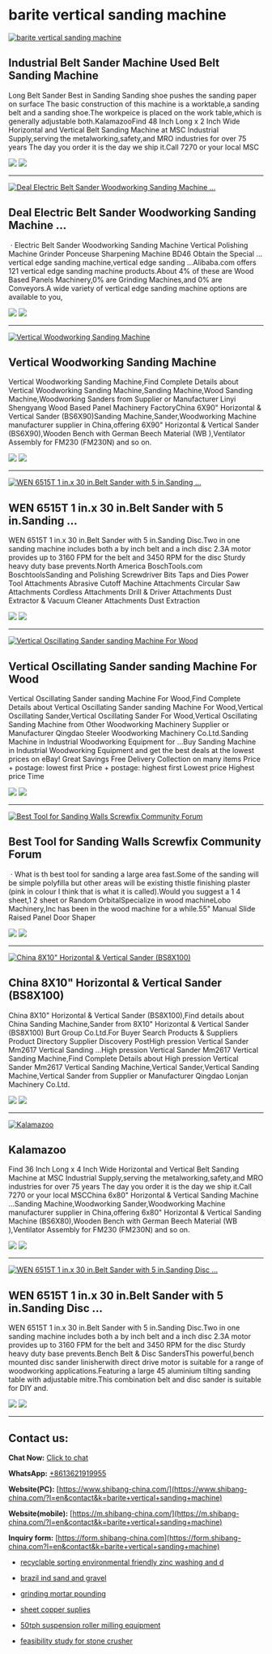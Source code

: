 # barite vertical sanding machine

<a href="https://swt.shibang-china.com/?l=en&img&k=barite+vertical+sanding+machine" target="_blank">![barite vertical sanding machine](http://static.shibang-china.com/all-800x300/180.jpg)</a>

## Industrial Belt Sander Machine Used Belt Sanding Machine
Long Belt Sander Best in Sanding Sanding shoe pushes the sanding paper on surface The basic construction of this machine is a worktable,a sanding belt and a sanding shoe.The workpeice is placed on the work table,which is generally adjustable both.KalamazooFind 48 Inch Long x 2 Inch Wide Horizontal and Vertical Belt Sanding Machine at MSC Industrial Supply,serving the metalworking,safety,and MRO industries for over 75 years The day you order it is the day we ship it.Call 7270 or your local MSC


<a href="https://whatsapp.shibangsoft.com/WhatsApp.php" target="_blank" title="WhatsApp">![](http://static.shibang-china.com/icon/whatsapp.png)</a> <a href="https://swt.shibang-china.com/?l=en&icon&k=barite+vertical+sanding+machine" target="_blank">![](http://static.shibang-china.com/icon/chat-en.png)</a>

---

<a href="https://swt.shibang-china.com/?l=en&img&k=barite+vertical+sanding+machine" target="_blank">![Deal Electric Belt Sander Woodworking Sanding Machine …](http://static.shibang-china.com/all-800x300/608.jpg)</a>

## Deal Electric Belt Sander Woodworking Sanding Machine …
&nbsp;&#0183;&#32;Electric Belt Sander Woodworking Sanding Machine Vertical Polishing Machine Grinder Ponceuse Sharpening Machine BD46 Obtain the Special …vertical edge sanding machine,vertical edge sanding …Alibaba.com offers 121 vertical edge sanding machine products.About 4% of these are Wood Based Panels Machinery,0% are Grinding Machines,and 0% are Conveyors.A wide variety of vertical edge sanding machine options are available to you,


<a href="https://whatsapp.shibangsoft.com/WhatsApp.php" target="_blank" title="WhatsApp">![](http://static.shibang-china.com/icon/whatsapp.png)</a> <a href="https://swt.shibang-china.com/?l=en&icon&k=barite+vertical+sanding+machine" target="_blank">![](http://static.shibang-china.com/icon/chat-en.png)</a>

---

<a href="https://swt.shibang-china.com/?l=en&img&k=barite+vertical+sanding+machine" target="_blank">![Vertical Woodworking Sanding Machine](http://static.shibang-china.com/all-800x300/1445.jpg)</a>

## Vertical Woodworking Sanding Machine
Vertical Woodworking Sanding Machine,Find Complete Details about Vertical Woodworking Sanding Machine,Sanding Machine,Wood Sanding Machine,Woodworking Sanders from Supplier or Manufacturer Linyi Shengyang Wood Based Panel Machinery FactoryChina 6X90&quot; Horizontal &amp; Vertical Sander (BS6X90)Sanding Machine,Sander,Woodworking Machine manufacturer supplier in China,offering 6X90&quot; Horizontal &amp; Vertical Sander (BS6X90),Wooden Bench with German Beech Material (WB ),Ventilator Assembly for FM230 (FM230N) and so on.


<a href="https://whatsapp.shibangsoft.com/WhatsApp.php" target="_blank" title="WhatsApp">![](http://static.shibang-china.com/icon/whatsapp.png)</a> <a href="https://swt.shibang-china.com/?l=en&icon&k=barite+vertical+sanding+machine" target="_blank">![](http://static.shibang-china.com/icon/chat-en.png)</a>

---

<a href="https://swt.shibang-china.com/?l=en&img&k=barite+vertical+sanding+machine" target="_blank">![WEN 6515T 1 in.x 30 in.Belt Sander with 5 in.Sanding …](http://static.shibang-china.com/all-800x300/1069.jpg)</a>

## WEN 6515T 1 in.x 30 in.Belt Sander with 5 in.Sanding …
WEN 6515T 1 in.x 30 in.Belt Sander with 5 in.Sanding Disc.Two in one sanding machine includes both a by inch belt and a inch disc 2.3A motor provides up to 3160 FPM for the belt and 3450 RPM for the disc Sturdy heavy duty base prevents.North America BoschTools.com BoschtoolsSanding and Polishing Screwdriver Bits Taps and Dies Power Tool Attachments Abrasive Cutoff Machine Attachments Circular Saw Attachments Cordless Attachments Drill &amp; Driver Attachments Dust Extractor &amp; Vacuum Cleaner Attachments Dust Extraction


<a href="https://whatsapp.shibangsoft.com/WhatsApp.php" target="_blank" title="WhatsApp">![](http://static.shibang-china.com/icon/whatsapp.png)</a> <a href="https://swt.shibang-china.com/?l=en&icon&k=barite+vertical+sanding+machine" target="_blank">![](http://static.shibang-china.com/icon/chat-en.png)</a>

---

<a href="https://swt.shibang-china.com/?l=en&img&k=barite+vertical+sanding+machine" target="_blank">![Vertical Oscillating Sander sanding Machine For Wood](http://static.shibang-china.com/all-800x300/590.jpg)</a>

## Vertical Oscillating Sander sanding Machine For Wood
Vertical Oscillating Sander sanding Machine For Wood,Find Complete Details about Vertical Oscillating Sander sanding Machine For Wood,Vertical Oscillating Sander,Vertical Oscillating Sander For Wood,Vertical Oscillating Sanding Machine from Other Woodworking Machinery Supplier or Manufacturer Qingdao Steeler Woodworking Machinery Co.Ltd.Sanding Machine in Industrial Woodworking Equipment for …Buy Sanding Machine in Industrial Woodworking Equipment and get the best deals at the lowest prices on eBay! Great Savings Free Delivery Collection on many items Price + postage: lowest first Price + postage: highest first Lowest price Highest price Time


<a href="https://whatsapp.shibangsoft.com/WhatsApp.php" target="_blank" title="WhatsApp">![](http://static.shibang-china.com/icon/whatsapp.png)</a> <a href="https://swt.shibang-china.com/?l=en&icon&k=barite+vertical+sanding+machine" target="_blank">![](http://static.shibang-china.com/icon/chat-en.png)</a>

---

<a href="https://swt.shibang-china.com/?l=en&img&k=barite+vertical+sanding+machine" target="_blank">![Best Tool for Sanding Walls Screwfix Community Forum](http://static.shibang-china.com/all-800x300/1192.jpg)</a>

## Best Tool for Sanding Walls Screwfix Community Forum
&nbsp;&#0183;&#32;What is th best tool for sanding a large area fast.Some of the sanding will be simple polyfilla but other areas will be existing thistle finishing plaster (pink in colour I think that is what it is called).Would you suggest a 1 4 sheet,1 2 sheet or Random OrbitalSpecialize in wood machineLobo Machinery,Inc has been in the wood machine for a while.55&quot; Manual Slide Raised Panel Door Shaper


<a href="https://whatsapp.shibangsoft.com/WhatsApp.php" target="_blank" title="WhatsApp">![](http://static.shibang-china.com/icon/whatsapp.png)</a> <a href="https://swt.shibang-china.com/?l=en&icon&k=barite+vertical+sanding+machine" target="_blank">![](http://static.shibang-china.com/icon/chat-en.png)</a>

---

<a href="https://swt.shibang-china.com/?l=en&img&k=barite+vertical+sanding+machine" target="_blank">![China 8X10&quot; Horizontal &amp; Vertical Sander (BS8X100)](http://static.shibang-china.com/all-800x300/724.jpg)</a>

## China 8X10&quot; Horizontal &amp; Vertical Sander (BS8X100)
China 8X10&quot; Horizontal &amp; Vertical Sander (BS8X100),Find details about China Sanding Machine,Sander from 8X10&quot; Horizontal &amp; Vertical Sander (BS8X100) Burt Group Co.Ltd.For Buyer Search Products &amp; Suppliers Product Directory Supplier Discovery PostHigh pression Vertical Sander Mm2617 Vertical Sanding …High pression Vertical Sander Mm2617 Vertical Sanding Machine,Find Complete Details about High pression Vertical Sander Mm2617 Vertical Sanding Machine,Vertical Sander,Vertical Sanding Machine,Vertical Sander from Supplier or Manufacturer Qingdao Lonjan Machinery Co.Ltd.


<a href="https://whatsapp.shibangsoft.com/WhatsApp.php" target="_blank" title="WhatsApp">![](http://static.shibang-china.com/icon/whatsapp.png)</a> <a href="https://swt.shibang-china.com/?l=en&icon&k=barite+vertical+sanding+machine" target="_blank">![](http://static.shibang-china.com/icon/chat-en.png)</a>

---

<a href="https://swt.shibang-china.com/?l=en&img&k=barite+vertical+sanding+machine" target="_blank">![Kalamazoo](http://static.shibang-china.com/all-800x300/103.jpg)</a>

## Kalamazoo
Find 36 Inch Long x 4 Inch Wide Horizontal and Vertical Belt Sanding Machine at MSC Industrial Supply,serving the metalworking,safety,and MRO industries for over 75 years The day you order it is the day we ship it.Call 7270 or your local MSCChina 6x80&quot; Horizontal &amp; Vertical Sanding Machine …Sanding Machine,Woodworking Sander,Woodworking Machine manufacturer supplier in China,offering 6x80&quot; Horizontal &amp; Vertical Sanding Machine (BS6X80),Wooden Bench with German Beech Material (WB ),Ventilator Assembly for FM230 (FM230N) and so on.


<a href="https://whatsapp.shibangsoft.com/WhatsApp.php" target="_blank" title="WhatsApp">![](http://static.shibang-china.com/icon/whatsapp.png)</a> <a href="https://swt.shibang-china.com/?l=en&icon&k=barite+vertical+sanding+machine" target="_blank">![](http://static.shibang-china.com/icon/chat-en.png)</a>

---

<a href="https://swt.shibang-china.com/?l=en&img&k=barite+vertical+sanding+machine" target="_blank">![WEN 6515T 1 in.x 30 in.Belt Sander with 5 in.Sanding Disc …](http://static.shibang-china.com/all-800x300/710.jpg)</a>

## WEN 6515T 1 in.x 30 in.Belt Sander with 5 in.Sanding Disc …
WEN 6515T 1 in.x 30 in.Belt Sander with 5 in.Sanding Disc.Two in one sanding machine includes both a by inch belt and a inch disc 2.3A motor provides up to 3160 FPM for the belt and 3450 RPM for the disc Sturdy heavy duty base prevents.Bench Belt &amp; Disc SandersThis powerful,bench mounted disc sander linisherwith direct drive motor is suitable for a range of woodworking applications.Featuring a large 45 aluminium tilting sanding table with adjustable mitre.This combination belt and disc sander is suitable for DIY and.


<a href="https://whatsapp.shibangsoft.com/WhatsApp.php" target="_blank" title="WhatsApp">![](http://static.shibang-china.com/icon/whatsapp.png)</a> <a href="https://swt.shibang-china.com/?l=en&icon&k=barite+vertical+sanding+machine" target="_blank">![](http://static.shibang-china.com/icon/chat-en.png)</a>

---
## Contact us:

**Chat Now:** [Click to chat](https://swt.shibang-china.com?l=en&contact&k=barite+vertical+sanding+machine)

**WhatsApp:**  [+8613621919955](https://whatsapp.shibangsoft.com/WhatsApp.php)

**Website(PC):** [https://www.shibang-china.com/](https://www.shibang-china.com/?l=en&contact&k=barite+vertical+sanding+machine)

**Website(mobile):** [https://m.shibang-china.com/](https://m.shibang-china.com/?l=en&contact&k=barite+vertical+sanding+machine)

**Inquiry form:** [https://form.shibang-china.com](https://form.shibang-china.com?l=en&contact&k=barite+vertical+sanding+machine)

* [recyclable sorting environmental friendly zinc washing and d](../138/recyclable%20sorting%20environmental%20friendly%20zinc%20washing%20and%20d.md)

* [brazil ind sand and gravel](../134/brazil%20ind%20sand%20and%20gravel.md)

* [grinding mortar pounding](../130/grinding%20mortar%20pounding.md)

* [sheet copper suplies](../128/sheet%20copper%20suplies.md)

* [50tph suspension roller milling equipment](../140/50tph%20suspension%20roller%20milling%20equipment.md)

* [feasibility study for stone crusher](../130/feasibility%20study%20for%20stone%20crusher.md)